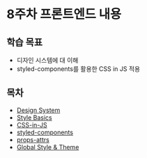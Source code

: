 # 8주차 프론트엔드 내용

## 학습 목표

- 디자인 시스템에 대 이해
- styled-components를 활용한 CSS in JS 적용

## 목차

- [Design System]('/week8/design-system.md')
- [Style Basics]('/week8/style-basics.md')
- [CSS-in-JS]('/week8/css-in-js.md')
- [styled-components]('/week8/styled-components.md')
- [props-attrs]('/week8/props-attrs.md')
- [Global Style & Theme]('/week8/global-style-theme.md')
